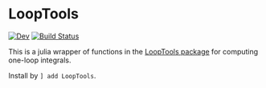 # LoopTools

<!-- [![Stable](https://img.shields.io/badge/docs-stable-blue.svg)](https://fkguo.github.io/LoopTools.jl/stable) -->
[![Dev](https://img.shields.io/badge/docs-dev-blue.svg)](https://fkguo.github.io/LoopTools.jl/dev)
[![Build Status](https://github.com/fkguo/LoopTools.jl/workflows/CI/badge.svg)](https://github.com/fkguo/LoopTools.jl/actions)


This is a julia wrapper of functions in the [LoopTools package](http://www.feynarts.de/looptools/) for computing one-loop integrals.

Install by `] add LoopTools`.
